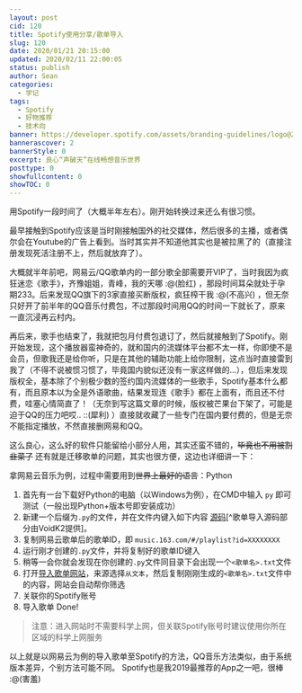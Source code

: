 ```yaml
---
layout: post
cid: 120
title: Spotify使用分享/歌单导入
slug: 120
date: 2020/01/21 20:15:00
updated: 2020/02/11 22:00:05
status: publish
author: Sean
categories: 
  - 学记
tags: 
  - Spotify
  - 好物推荐
  - 技术向
banner: https://developer.spotify.com/assets/branding-guidelines/logo@2x.png
bannerascover: 2
bannerStyle: 0
excerpt: 良心“声破天”在线畅想音乐世界
posttype: 0
showfullcontent: 0
showTOC: 0
---
```



用Spotify一段时间了（大概半年左右）。刚开始转换过来还么有很习惯。

最早接触到Spotify应该是当时刚接触国外的社交媒体，然后很多的主播，或者偶尔会在Youtube的广告上看到。当时其实并不知道他其实也是被拉黑了的（直接注册发现死活注册不上，然后就放弃了）。

大概就半年前吧，网易云/QQ歌单内的一部分歌全部需要开VIP了，当时我因为疯狂迷恋《歌手》，齐豫姐姐，青峰，我的天哪 :@(脸红) ，那段时间耳朵就处于孕期233。后来发现QQ旗下的3家直接买断版权，疯狂榨干我 :@(不高兴) ，但无奈只好开了前半年的QQ音乐付费包，不过那段时间用QQ的时间一下就长了，原来一直沉浸再云村内。

再后来，歌手也结束了，我就把包月付费包退订了，然后就接触到了Spotify。刚开始发现，这个播放器蛮神奇的，就和国内的流媒体平台都不太一样，你即使不是会员，但歌我还是给你听，只是在其他的辅助功能上给你限制，这点当时直接雷到我了（不得不说被惯习惯了，毕竟国内貌似还没有一家这样做的...），但后来发现版权全，基本除了个别极少数的签约国内流媒体的一些歌手，Spotify基本什么都有，而且原本以为全是外语歌曲，结果发现连《歌手》都在上面有，而且还不付费，哇塞心情简直了！（无奈到写这篇文章的时候，版权被芒果台下架了，可能是迫于QQ的压力吧哎.. ::(犀利) ）直接就收藏了一些专门在国内要付费的，但是无奈不能指定播放，不然直接删网易和QQ。

这么良心，这么好的软件只能留给小部分人用，其实还蛮不错的，<del>毕竟也不用被割韭菜了</del>
还有就是迁移歌单的问题，其实也很方便，这边也详细讲一下：

拿网易云音乐为例，过程中需要用到<del>世界上最好的语言</del>：Python

 1. 首先有一台下载好Python的电脑（以Windows为例），在CMD中输入 `py` 即可测试（一般出现Python+版本号即安装成功）
 2. 新建一个后缀为`.py`的文件，并在文件内键入如下内容 [源码][1][^歌单导入源码部分由VoidK2提供]。
 3. 复制网易云歌单后的歌单ID，即 `music.163.com/#/playlist?id=XXXXXXXX`
 4. 运行刚才创建的`.py`文件，并将复制好的歌单ID键入
 5. 稍等一会你就会发现在你创建的`.py`文件同目录下会出现一个`<歌单名>.txt`文件
 6. 打开[导入歌单网站][2]，来源选择`从文本`，然后复制刚刚生成的`<歌单名>.txt`文件中的内容，网站会自动帮你筛选
 7. 关联你的Spotify账号
 8. 导入歌单 Done!
> 注意：进入网站时不需要科学上网，但关联Spotify账号时建议使用你所在区域的科学上网服务

以上就是以网易云为例的导入歌单至Spotify的方法，QQ音乐方法类似，由于系统版本差异，个别方法可能不同。
Spotify也是我2019最推荐的App之一吧，很棒 :@(害羞) 


  [1]: https://www.imsean.cn/usr/uploads/2020/01/%E6%AD%8C%E5%8D%95%E5%AF%BC%E5%85%A5.txt
  [2]: https://www.tunemymusic.com/zh-cn/
  [3]: https://blog.csdn.net/VoidK2/article/details/77508453